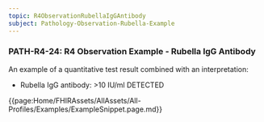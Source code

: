 ```yaml
---
topic: R4ObservationRubellaIgGAntibody
subject: Pathology-Observation-Rubella-Example
---
```

### PATH-R4-24: R4 Observation Example - Rubella IgG Antibody
An example of a quantitative test result combined with an interpretation:
* Rubella IgG antibody: >10 IU/ml DETECTED

{{page:Home/FHIRAssets/AllAssets/All-Profiles/Examples/ExampleSnippet.page.md}}
